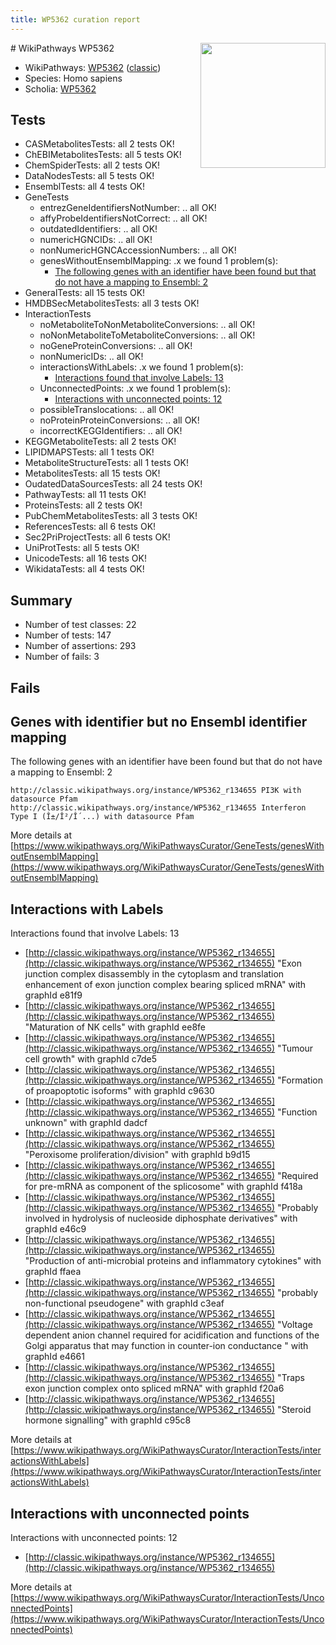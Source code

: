 ```yaml
---
title: WP5362 curation report
---
```


<img style="float: right; width: 200px" src="https://upload.wikimedia.org/wikipedia/commons/thumb/8/83/Wplogo_with_text_500.png/640px-Wplogo_with_text_500.png" />
# WikiPathways WP5362

* WikiPathways: [WP5362](https://wikipathways.org/pathways/WP5362) ([classic](https://classic.wikipathways.org/instance/WP5362))
* Species: Homo sapiens
* Scholia: [WP5362](https://scholia.toolforge.org/wikipathways/WP5362)
## Tests
* CASMetabolitesTests: all 2 tests OK!
* ChEBIMetabolitesTests: all 5 tests OK!
* ChemSpiderTests: all 2 tests OK!
* DataNodesTests: all 5 tests OK!
* EnsemblTests: all 4 tests OK!
* GeneTests
    * entrezGeneIdentifiersNotNumber: .. all OK!
    * affyProbeIdentifiersNotCorrect: .. all OK!
    * outdatedIdentifiers: .. all OK!
    * numericHGNCIDs: .. all OK!
    * nonNumericHGNCAccessionNumbers: .. all OK!
    * genesWithoutEnsemblMapping: .x we found 1 problem(s):
        * [The following genes with an identifier have been found but that do not have a mapping to Ensembl: 2](#40286d84)
* GeneralTests: all 15 tests OK!
* HMDBSecMetabolitesTests: all 3 tests OK!
* InteractionTests
    * noMetaboliteToNonMetaboliteConversions: .. all OK!
    * noNonMetaboliteToMetaboliteConversions: .. all OK!
    * noGeneProteinConversions: .. all OK!
    * nonNumericIDs: .. all OK!
    * interactionsWithLabels: .x we found 1 problem(s):
        * [Interactions found that involve Labels: 13](#fe97a8bb)
    * UnconnectedPoints: .x we found 1 problem(s):
        * [Interactions with unconnected points: 12](#7f1d4079)
    * possibleTranslocations: .. all OK!
    * noProteinProteinConversions: .. all OK!
    * incorrectKEGGIdentifiers: .. all OK!
* KEGGMetaboliteTests: all 2 tests OK!
* LIPIDMAPSTests: all 1 tests OK!
* MetaboliteStructureTests: all 1 tests OK!
* MetabolitesTests: all 15 tests OK!
* OudatedDataSourcesTests: all 24 tests OK!
* PathwayTests: all 11 tests OK!
* ProteinsTests: all 2 tests OK!
* PubChemMetabolitesTests: all 3 tests OK!
* ReferencesTests: all 6 tests OK!
* Sec2PriProjectTests: all 6 tests OK!
* UniProtTests: all 5 tests OK!
* UnicodeTests: all 16 tests OK!
* WikidataTests: all 4 tests OK!


## Summary

* Number of test classes: 22
* Number of tests: 147
* Number of assertions: 293
* Number of fails: 3

## Fails

<a name="40286d84" />

## Genes with identifier but no Ensembl identifier mapping

The following genes with an identifier have been found but that do not have a mapping to Ensembl: 2
```
http://classic.wikipathways.org/instance/WP5362_r134655 PI3K with datasource Pfam
http://classic.wikipathways.org/instance/WP5362_r134655 Interferon Type I (Î±/Î²/Î´...) with datasource Pfam
```

More details at [https://www.wikipathways.org/WikiPathwaysCurator/GeneTests/genesWithoutEnsemblMapping](https://www.wikipathways.org/WikiPathwaysCurator/GeneTests/genesWithoutEnsemblMapping)

<a name="fe97a8bb" />

## Interactions with Labels

Interactions found that involve Labels: 13

* [http://classic.wikipathways.org/instance/WP5362_r134655](http://classic.wikipathways.org/instance/WP5362_r134655) "Exon junction complex disassembly in 
the cytoplasm and translation 
enhancement of exon junction complex 
bearing spliced mRNA" with graphId e81f9
* [http://classic.wikipathways.org/instance/WP5362_r134655](http://classic.wikipathways.org/instance/WP5362_r134655) "Maturation of NK cells" with graphId ee8fe
* [http://classic.wikipathways.org/instance/WP5362_r134655](http://classic.wikipathways.org/instance/WP5362_r134655) "Tumour cell growth" with graphId c7de5
* [http://classic.wikipathways.org/instance/WP5362_r134655](http://classic.wikipathways.org/instance/WP5362_r134655) "Formation of proapoptotic isoforms" with graphId c9630
* [http://classic.wikipathways.org/instance/WP5362_r134655](http://classic.wikipathways.org/instance/WP5362_r134655) "Function unknown" with graphId dadcf
* [http://classic.wikipathways.org/instance/WP5362_r134655](http://classic.wikipathways.org/instance/WP5362_r134655) "Peroxisome proliferation/division" with graphId b9d15
* [http://classic.wikipathways.org/instance/WP5362_r134655](http://classic.wikipathways.org/instance/WP5362_r134655) "Required for pre-mRNA as 
component of the splicosome" with graphId f418a
* [http://classic.wikipathways.org/instance/WP5362_r134655](http://classic.wikipathways.org/instance/WP5362_r134655) "Probably involved in hydrolysis of 
nucleoside diphosphate derivatives" with graphId e46c9
* [http://classic.wikipathways.org/instance/WP5362_r134655](http://classic.wikipathways.org/instance/WP5362_r134655) "Production of anti-microbial proteins
and inflammatory cytokines" with graphId ffaea
* [http://classic.wikipathways.org/instance/WP5362_r134655](http://classic.wikipathways.org/instance/WP5362_r134655) "probably non-functional
pseudogene" with graphId c3eaf
* [http://classic.wikipathways.org/instance/WP5362_r134655](http://classic.wikipathways.org/instance/WP5362_r134655) "Voltage dependent anion channel required for
acidification and functions of the Golgi apparatus
that may function in counter-ion conductance " with graphId e4661
* [http://classic.wikipathways.org/instance/WP5362_r134655](http://classic.wikipathways.org/instance/WP5362_r134655) "Traps exon junction complex
onto spliced mRNA" with graphId f20a6
* [http://classic.wikipathways.org/instance/WP5362_r134655](http://classic.wikipathways.org/instance/WP5362_r134655) "Steroid hormone signalling" with graphId c95c8


More details at [https://www.wikipathways.org/WikiPathwaysCurator/InteractionTests/interactionsWithLabels](https://www.wikipathways.org/WikiPathwaysCurator/InteractionTests/interactionsWithLabels)

<a name="7f1d4079" />

## Interactions with unconnected points

Interactions with unconnected points: 12

* [http://classic.wikipathways.org/instance/WP5362_r134655](http://classic.wikipathways.org/instance/WP5362_r134655)


More details at [https://www.wikipathways.org/WikiPathwaysCurator/InteractionTests/UnconnectedPoints](https://www.wikipathways.org/WikiPathwaysCurator/InteractionTests/UnconnectedPoints)

